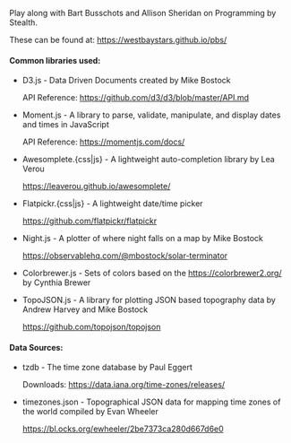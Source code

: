 Play along with Bart Busschots and Allison Sheridan on Programming by Stealth.

These can be found at:
https://westbaystars.github.io/pbs/

#### Common libraries used:
* D3.js - Data Driven Documents created by Mike Bostock

   API Reference: https://github.com/d3/d3/blob/master/API.md

* Moment.js - A library to parse, validate, manipulate, and display dates and times in JavaScript

   API Reference: https://momentjs.com/docs/

* Awesomplete.{css|js} - A lightweight auto-completion library by Lea Verou

   https://leaverou.github.io/awesomplete/

* Flatpickr.{css|js} - A lightweight date/time picker

   https://github.com/flatpickr/flatpickr

* Night.js - A plotter of where night falls on a map by Mike Bostock

   https://observablehq.com/@mbostock/solar-terminator

* Colorbrewer.js - Sets of colors based on the https://colorbrewer2.org/ by Cynthia Brewer

* TopoJSON.js - A library for plotting JSON based topography data by Andrew Harvey and Mike Bostock

   https://github.com/topojson/topojson


#### Data Sources:
* tzdb - The time zone database by Paul Eggert

   Downloads: https://data.iana.org/time-zones/releases/

* timezones.json - Topographical JSON data for mapping time zones of the world compiled by Evan Wheeler

   https://bl.ocks.org/ewheeler/2be7373ca280d667d6e0
